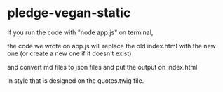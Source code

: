 # pledge-vegan-static

If you run the code with "node app.js" on terminal, 

the code we wrote on app.js will replace the old index.html with the new one (or create a new one if it doesn't exist)

and convert md files to json files and put the output on index.html 

in style that is designed on the quotes.twig file.
